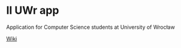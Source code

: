 # II UWr app  
Application for Computer Science students at University of Wrocław  
  
[Wiki](https://github.com/lion92pl/IIUWr/wiki)
